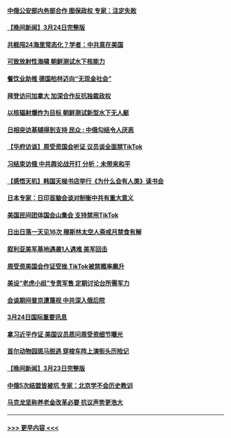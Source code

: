 #### [中俄公安部内务部合作 图保政权 专家：注定失败](../pages/prog202/a103675987.md?t=03251243) 
#### [【晚间新闻】3月24日完整版](../pages/prog202/a103675972.md?t=03251243) 
#### [共舰闯24海里常态化？学者：中共意在美国](../pages/prog202/a103675970.md?t=03251243) 
#### [可致放射性海啸 朝鲜测试水下核能力](../pages/prog202/a103675870.md?t=03251243) 
#### [餐饮业助推 德国柏林迈向“无现金社会”](../pages/prog202/a103675873.md?t=03251243) 
#### [拜登访问加拿大 加深合作反抗独裁政权](../pages/prog202/a103675866.md?t=03251243) 
#### [以核辐射爆炸为目标 朝鲜测试新型水下无人艇](../pages/prog202/a103675743.md?t=03251243) 
#### [日相突访基辅得到支持 民众 : 中俄勾结令人厌恶](../pages/prog202/a103675677.md?t=03251243) 
#### [【华府访谈】周受资国会听证 议员谈全面禁TikTok](../pages/prog202/a103675674.md?t=03251243) 
#### [习结束访俄 中共舆论战开打 分析：未带来和平](../pages/prog202/a103675679.md?t=03251243) 
#### [【感悟天机】韩国天梯书店举行《为什么会有人类》读书会](../pages/prog202/a103675682.md?t=03251243) 
#### [日本专家：日印首脑会谈对制衡中共有重大意义](../pages/prog202/a103675684.md?t=03251243) 
#### [美国民间团体国会山集会 支持禁用TikTok](../pages/prog202/a103675672.md?t=03251243) 
#### [日出日落一天见16次 穆斯林太空人斋戒月禁食有解](../pages/prog202/a103675532.md?t=03251243) 
#### [叙利亚美军基地遇袭1人遇难 美军回击](../pages/prog202/a103675487.md?t=03251243) 
#### [周受资美国会作证受挫 TikTok被禁概率飙升](../pages/prog202/a103675481.md?t=03251243) 
#### [美设“老虎小组”专责军售 定期讨论台所需军力](../pages/prog202/a103675470.md?t=03251243) 
#### [会谈期间普京遭蔑视 中共深入俄后院](../pages/prog202/a103675476.md?t=03251243) 
#### [3月24日国际重要讯息](../pages/prog202/a103675465.md?t=03251243) 
#### [拿习近平作证 美国议员质问周受资细节曝光](../pages/prog202/a103675402.md?t=03251243) 
#### [首尔动物园斑马脱逃 穿梭车阵上演街头历险记](../pages/prog202/a103675368.md?t=03251243) 
#### [【晚间新闻】3月23日完整版](../pages/prog202/a103675266.md?t=03251243) 
#### [中俄5次结盟皆被坑 专家：北京学不会历史教训](../pages/prog202/a103674626.md?t=03251243) 
#### [马克龙坚称养老金改革必要 抗议声势更浩大](../pages/prog202/a103675147.md?t=03251243) 

----
#### [ >>> 更早内容 <<< ](../indexes/prog202-earlier.md)
